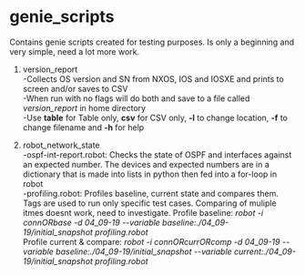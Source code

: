 # genie_scripts
Contains genie scripts created for testing purposes. Is only a beginning and very simple, need a lot more work.

1. version_report<br/>
-Collects OS version and SN from NXOS, IOS and IOSXE and prints to screen and/or saves to CSV<br/>
-When run with no flags will do both and save to a file called *version_report* in home directory<br/>
-Use **table** for Table only, **csv** for CSV only, **-l** to change location, **-f** to change filename and **-h** for help

2. robot_network_state<br/>
-ospf-int-report.robot: Checks the state of OSPF and interfaces against an expected number. The devices and expected numbers are in a dictionary that is made into lists in python then fed into a for-loop in robot<br/>
-profiling.robot: Profiles baseline, current state and compares them. Tags are used to run only specific test cases. Comparing of muliple itmes doesnt work, need to investigate.
 Profile baseline: *robot -i connORbase -d 04_09-19 --variable baseline:./04_09-19/initial_snapshot profiling.robot*<br/>
 Profile current & compare: *robot -i connORcurrORcomp -d 04_09-19 --variable baseline:./04_09-19/initial_snapshot --variable current:./04_09-19/initial_snapshot profiling.robot*<br/>